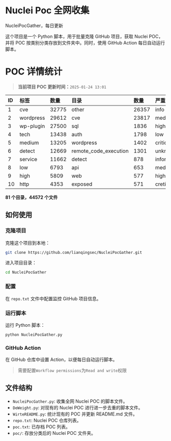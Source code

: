 # Nuclei Poc 全网收集
NucleiPocGather，每日更新

这个项目是一个 Python 脚本，用于批量克隆 GitHub 项目，获取 Nuclei POC，并将 POC 按类别分类存放到文件夹中。同时，使用 GitHub Action 每日自动运行脚本。
# POC 详情统计

> **当前项目 POC 更新时间：**`2025-01-24 13:01`

| ID | 标签      | 数量 | 目录       | 数量 | 严重性   | 数量 |
|:---| :-------- | :--- | :--------- | :--- | :------- | :--- |
| 1 | cve | 32775 | other | 26357 | info | 18595 |
| 2 | wordpress | 29612 | cve | 23817 | medium | 17738 |
| 3 | wp-plugin | 27500 | sql | 1836 | high | 11900 |
| 4 | tech | 13438 | auth | 1798 | low | 7911 |
| 5 | medium | 13205 | wordpress | 1402 | critical | 5993 |
| 6 | detect | 12669 | remote_code_execution | 1301 | unknown | 65 |
| 7 | service | 11662 | detect | 878 | informative | 17 |
| 8 | low | 6793 | api | 653 | meduim | 17 |
| 9 | high | 5809 | web | 577 | hight | 16 |
| 10 | http | 4353 | exposed | 571 | cretical | 2 |

**81 个目录，44572 个文件**
## 如何使用

### 克隆项目

克隆这个项目到本地：

```bash
git clone https://github.com/lianqingsec/NucleiPocGather.git
```

进入项目目录：

```bash
cd NucleiPocGather
```

### 配置

在 `repo.txt` 文件中配置监控 GitHub 项目信息。

### 运行脚本

运行 Python 脚本：

```bash
python NucleiPocGather.py
```

### GitHub Action

在 GitHub 仓库中设置 Action，以便每日自动运行脚本。

> 需要配置`Workflow permissions`为`Read and write`权限

## 文件结构

- `NucleiPocGather.py`: 收集全网 Nuclei POC 的脚本文件。
- `DeWeight.py`: 对现有的 Nuclei POC 进行进一步去重的脚本文件。
- `WirteREADME.py`: 统计现有的 POC 并更新 README.md 文件。
- `repo.txt`: Nuclei POC 仓库列表。
- `poc.txt`: 已存档 POC 列表。
- `poc/`: 存放分类后的 Nuclei POC 文件夹。

